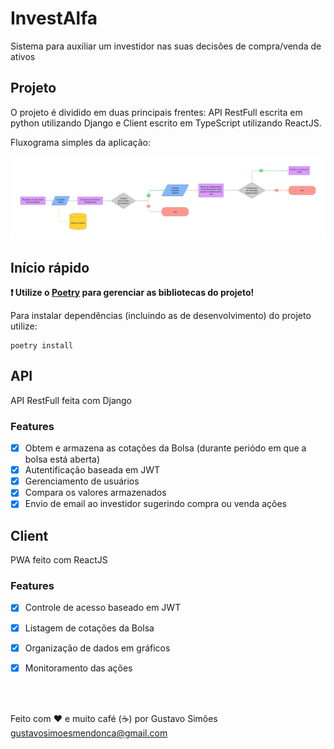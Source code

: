 # InvestAlfa

Sistema para auxiliar um investidor nas suas decisões de compra/venda de ativos

## Projeto

O projeto é dividido em duas principais frentes: API RestFull escrita em python utilizando Django e Client escrito em TypeScript utilizando ReactJS.

Fluxograma simples da aplicação:

![Fluxograma da aplicação](assets/fluxograma.png)

## Início rápido

**❗️ Utilize o [Poetry](https://python-poetry.org/) para gerenciar as bibliotecas do projeto!**

Para instalar dependências (incluindo as de desenvolvimento) do projeto utilize:

```
poetry install
```

## API

API RestFull feita com Django

### Features

- [x] Obtem e armazena as cotações da Bolsa (durante periódo em que a bolsa está aberta)
- [x] Autentificação baseada em JWT
- [x] Gerenciamento de usuários
- [x] Compara os valores armazenados
- [x] Envio de email ao investidor sugerindo compra ou venda ações

## Client

PWA feito com ReactJS

### Features

- [x] Controle de acesso baseado em JWT
- [x] Listagem de cotações da Bolsa
- [x] Organização de dados em gráficos
- [x] Monitoramento das ações


</br>
</br>
</hr>

Feito com ❤️ e muito café (☕) por Gustavo Simões <gustavosimoesmendonca@gmail.com>
